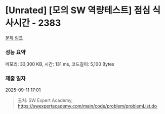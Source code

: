 # [Unrated] [모의 SW 역량테스트] 점심 식사시간 - 2383 

[문제 링크](https://swexpertacademy.com/main/code/problem/problemDetail.do?contestProbId=AV5-BEE6AK0DFAVl) 

### 성능 요약

메모리: 33,300 KB, 시간: 131 ms, 코드길이: 5,100 Bytes

### 제출 일자

2025-09-11 17:01



> 출처: SW Expert Academy, https://swexpertacademy.com/main/code/problem/problemList.do